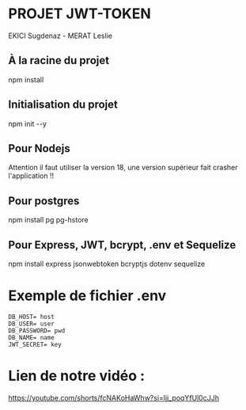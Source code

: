 # PROJET JWT-TOKEN

EKICI Sugdenaz - MERAT Leslie

## À la racine du projet 
npm install

## Initialisation du projet 
npm init --y

## Pour Nodejs
Attention il faut utiliser la version 18, une version supérieur fait crasher l'application !!

## Pour postgres
npm install pg pg-hstore

## Pour Express, JWT, bcrypt, .env et Sequelize
npm install express jsonwebtoken bcryptjs dotenv sequelize 

# Exemple de fichier .env
```dotenv
DB_HOST= host
DB_USER= user
DB_PASSWORD= pwd
DB_NAME= name
JWT_SECRET= key
```
# Lien de notre vidéo :
https://youtube.com/shorts/fcNAKoHaWhw?si=ljj_poqYfUl0cJJh

